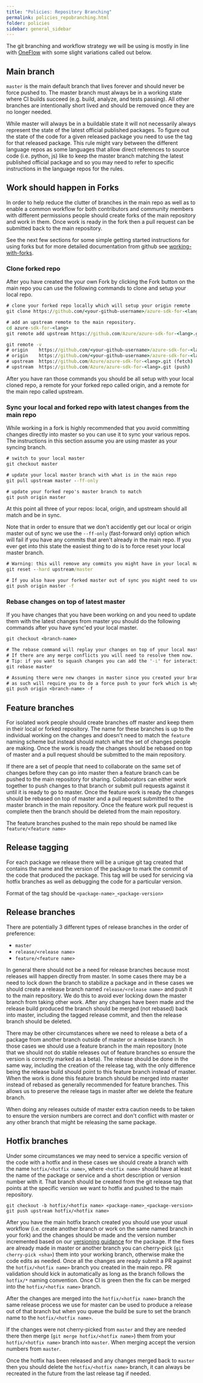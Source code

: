 ```yaml
---
title: "Policies: Repository Branching"
permalink: policies_repobranching.html
folder: policies
sidebar: general_sidebar
---
```


The git branching and workflow strategy we will be using is mostly in line with [OneFlow](https://www.endoflineblog.com/oneflow-a-git-branching-model-and-workflow) with some slight variations called out below.

## Main branch

`master` is the main default branch that lives forever and should never be force pushed to. The master branch must always be in a working state where CI builds succeed (e.g. build, analyze, and tests passing).  All other branches are intentionally short lived and should be removed once they are no longer needed.

While master will always be in a buildable state it will not necessarily always represent the state of the latest official published packages. To figure out the state of the code for a given released package you need to use the tag for that released package. This rule might vary between the different language repos as some languages that allow direct references to source code (i.e. python, js) like to keep the master branch matching the latest published official package and so you may need to refer to specific instructions in the language repos for the rules.

## Work should happen in Forks

In order to help reduce the clutter of branches in the main repo as well as to enable a common workflow for both contributors and community members with different permissions people should create forks of the main repository and work in them. Once work is ready in the fork then a pull request can be submitted back to the main repository.

See the next few sections for some simple getting started instructions for using forks but for more detailed documentation from github see [working-with-forks](https://help.github.com/en/articles/working-with-forks). 

### Clone forked repo

After you have created the your own Fork by clicking the Fork button on the main repo you can use the following commands to clone and setup your local repo.

```cmd
# clone your forked repo locally which will setup your origin remote
git clone https://github.com/<your-github-username>/azure-sdk-for-<lang>.git

# add an upstream remote to the main repository.
cd azure-sdk-for-<lang>
git remote add upstream https://github.com/Azure/azure-sdk-for-<lang>.git

git remote -v
# origin    https://github.com/<your-github-username>/azure-sdk-for-<lang>.git (fetch)
# origin    https://github.com/<your-github-username>/azure-sdk-for-<lang>.git (push)
# upstream  https://github.com/Azure/azure-sdk-for-<lang>.git (fetch)
# upstream  https://github.com/Azure/azure-sdk-for-<lang>.git (push)
```
After you have ran those commands you should be all setup with your local cloned repo, a remote for your forked repo called origin, and a remote for the main repo called upstream.

### Sync your local and forked repo with latest changes from the main repo

While working in a fork is highly recommended that you avoid committing changes directly into master so you can use it to sync your various repos. The instructions in this section assume you are using master as your syncing branch. 

```cmd
# switch to your local master
git checkout master

# update your local master branch with what is in the main repo
git pull upstream master --ff-only

# update your forked repo's master branch to match
git push origin master
```

At this point all three of your repos: local, origin, and upstream should all match and be in sync.

Note that in order to ensure that we don't accidently get our local or origin master out of sync we use the `--ff-only` (fast-forward only) option which will fail if you have any commits that aren't already in the main repo. If you ever get into this state the easiest thing to do is to force reset your local master branch.

```cmd
# Warning: this will remove any commits you might have in your local master so if you need those you should stash them in another branch before doing this
git reset --hard upstream/master

# If you also have your forked master out of sync you might need to use the force option when you push your changes there.
git push origin master -f
```

### Rebase changes on top of latest master

If you have changes that you have been working on and you need to update them with the latest changes from master you should do the following commands after you have sync'ed your local master.

```cmd
git checkout <branch-name>

# The rebase command will replay your changes on top of your local master branch
# If there are any merge conflicts you will need to resolve them now.
# Tip: if you want to squash changes you can add the '-i' for interactive mode to select which commits you want to squash during rebase.
git rebase master

# Assuming there were new changes in master since you created your branch originally rebase will rewrite the commits and 
# as such will require you to do a force push to your fork which is why the '-f' option is passed.
git push origin <branch-name> -f
```

## Feature branches

For isolated work people should create branches off master and keep them in their local or forked repository. The name for these branches is up to the individual working on the changes and doesn't need to match the `feature` naming scheme but instead should match what the set of changes people are making. Once the work is ready the changes should be rebased on top of master and a pull request should be submitted to the main repository.

If there are a set of people that need to collaborate on the same set of changes before they can go into master then a feature branch can be pushed to the main repository for sharing. Collaborators can either work together to push changes to that branch or submit pull requests against it until it is ready to go to master. Once the feature work is ready the changes should be rebased on top of master and a pull request submitted to the master branch in the main repository. Once the feature work pull request is complete then the branch should be deleted from the main repository.

The feature branches pushed to the main repo should be named like `feature/<feature name>`

## Release tagging

For each package we release there will be a unique git tag created that contains the name and the version of the package to mark the commit of the code that produced the package. This tag will be used for servicing via hotfix branches as well as debugging the code for a particular version.

Format of the tag should be `<package-name>_<package-version>`

## Release branches

There are potentially 3 different types of release branches in the order of preference:
 - `master`
 - `release/<release name>`
 - `feature/<feature name>`

In general there should not be a need for release branches because most releases will happen directly from master. In some cases there may be a need to lock down the branch to stabilize a package and in these cases we should create a release branch named `release/<release name>` and push it to the main repository. We do this to avoid ever locking down the master branch from taking other work. After any changes have been made and the release build produced the branch should be merged (not rebased) back into master, including the tagged release commit, and then the release branch should be deleted.

There may be other circumstances where we need to release a beta of a package from another branch outside of master or a release branch. In those cases we should use a feature branch in the main repository (note that we should not do stable releases out of feature branches so ensure the version is correctly marked as a beta). The release should be done in the same way, including the creation of the release tag, with the only difference being the release build should point to this feature branch instead of master. When the work is done this feature branch should be merged into master instead of rebased as generally recommended for feature branches. This allows us to preserve the release tags in master after we delete the feature branch.

When doing any releases outside of master extra caution needs to be taken to ensure the version numbers are correct and don't conflict with master or any other branch that might be releasing the same package.

## Hotfix branches

Under some circumstances we may need to service a specific version of the code with a hotfix and in these cases we should create a branch with the name `hotfix/<hotfix name>`, where `<hotfix name>` should have at least the name of the package or service and a short description or version number with it. That branch should be created from the git release tag that points at the specific version we want to hotfix and pushed to the main repository.

```
git checkout -b hotfix/<hotfix name> <package-name>_<package-version>
git push upstream hotfix/<hotfix name>
```

After you have the main hotfix branch created you should use your usual workflow (i.e. create another branch or work on the same named branch in your fork) and the changes should be made and the version number incremented based on our [versioning guidance](releases.md#package-versioning) for the package. If the fixes are already made in master or another branch you can cherry-pick (`git cherry-pick <sha>`) them into your working branch, otherwise make the code edits as needed. Once all the changes are ready submit a PR against the `hotfix/<hotfix name>` branch you created in the main repo. PR validation should kick in automatically as long as the branch follows the `hotfix/*` naming convention. Once CI is green then the fix can be merged into the `hotfix/<hotfix name>` branch.

After the changes are merged into the `hotfix/<hotfix name>` branch the same release process we use for master can be used to produce a release out of that branch but when you queue the build be sure to set the branch name to the `hotfix/<hotfix name>`.

If the changes were not cherry-picked from `master` and they are needed there then merge (`git merge hotfix/<hotfix name>`) them from your `hotfix/<hotfix name>` branch into `master`. When merging accept the version numbers from `master`.

Once the hotfix has been released and any changes merged back to `master` then you should delete the `hotfix/<hotfix name>` branch, it can always be recreated in the future from the last release tag if needed.

